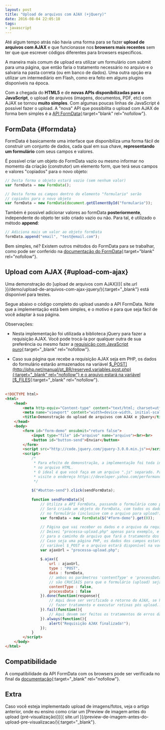 ```yaml
---
layout: post
title: "Upload de arquivos com AJAX (+jQuery)"
date: 2016-08-04 22:05:18
tags:
- javascript
---
```


Até algum tempo atrás não havia uma forma para se fazer **upload de arquivos com AJAX** e que funcionasse nos **browsers mais recentes** sem ter que que escrever códigos diferentes para browsers específicos.

A maneira mais comum de upload era utilizar um formulário com submit para uma página, que então faria o tratamento necessário no arquivo e o salvaria na pasta correta (ou em banco de dados). Uma outra opção era utilizar um intermediário em Flash, como era feito em alguns plugins disponíveis na época.

Com a chegada do **HTML5** e de **novas APIs disponibilizadas para o JavaScript**, o upload de arquivos (imagens, documentos, PDF, etc) com AJAX se tornou **muito simples**. Com algumas poucas linhas de JavaScript é possível fazer o upload. A "nova" API que possibilita o upload com AJAX de forma bem simples é a [API FormData](https://developer.mozilla.org/pt-BR/docs/Web/API/FormData){:target="blank" rel="nofollow"}.

## FormData {#formdata}

FormData é basicamente uma interface que disponibiliza uma forma fácil de construir um conjunto de dados, cada qual em sua chave, **representando um formulário** com seus campos e valores.

É possível criar um objeto do FormData vazio ou mesmo informar no momento da criação (construtor) um elemento form, que terá seus campos e valores "copiados" para o novo objeto:

```javascript
// Desta forma o objeto estará vazio (sem nenhum valor)
var formData = new FormData();

// Desta forma os campos dentro do elemento "formulario" serão
// copiados para o novo objeto
var formData = new FormData(document.getElementById("formulario"));
```

Também é possível adicionar valores ao formData **posteriormente**, independente do objeto ter sido criado vazio ou não. Para tal, é utilizado o método **append**:

```javascript
// Adiciona mais um valor ao objeto formData
formData.append("email", "test@email.com");
```

Bem simples, né? Existem outros métodos do FormData para se trabalhar, como pode ser conferido na [documentação do FormData](https://developer.mozilla.org/pt-BR/docs/Web/API/FormData){:target="blank" rel="nofollow"}.

## Upload com AJAX {#upload-com-ajax}

Uma demonstração do [upload de arquivos com AJAX]({{ site.url }}/demo/upload-de-arquivos-com-ajax-jquery/){:target="_blank"} está disponível para testes.

Segue abaixo o código completo do upload usando a API FormData. Note que a implementação está bem simples, e o motivo é para que seja fácil de você adaptar à sua página.

Observações:

* Nesta implementação foi utilizada a biblioteca jQuery para fazer a requisição AJAX. Você pode trocá-la por qualquer outra de sua preferência ou mesmo fazer a [requisição com JavaScript puro](http://www.quirksmode.org/js/xmlhttp.html){:target="_blank" rel="nofollow"}.

* Caso sua página que recebe a requisição AJAX seja em PHP, os dados do formulário estarão armazenados na variável [$_POST](http://php.net/manual/pt_BR/reserved.variables.post.php){:target="_blank" rel="nofollow"} e o arquivo estará na variável [$_FILES](http://php.net/manual/pt_BR/reserved.variables.files.php){:target="_blank" rel="nofollow"}.
<br><br>

```html
<!DOCTYPE html>
<html>
	<head>
		<meta http-equiv="Content-type" content="text/html; charset=utf-8">
		<meta name="viewport" content="width=device-width, initial-scale=1">
		<title>Demonstração do upload de arquivos com AJAX e jQuery</title>
	</head>
	<body>
		<form id="form-demo" onsubmit="return false">
			<input type="file" id="arquivo" name="arquivo"><br><br>
			<button id="button-send">Enviar</button>
		</form>
		<script src="http://code.jquery.com/jquery-3.0.0.min.js"></script>
		<script>
			/*
			 * Para efeito de demonstração, a implementação foi toda incorporada
			 * no arquivo HTML.
			 * O ideal é que você faça em um arquivo ".js" separado. Para mais informações
			 * visite o endereço https://developer.yahoo.com/performance/rules.html#external
			 */
			
			$("#button-send").click(sendFormData);
			
			function sendFormData(){
				// Utiliza a API FormData, passando o formulário como parâmetro.
				// Será criada um objeto do FormData, com todos os dados existentes
				// no formulário (inclusive com o arquivo para upload!)
				var formData = new FormData($("#form-demo").get(0));
				
				// Página que vai receber os dados e o arquivo da requisição.
				// Deixei "processa-upload.php" apenas para exemplo, e deve ser alterado
				// para o caminho do arquivo que fará o tratamento dos dados e do upload;
				// Caso seja uma página PHP, os dados dos campos estarão disponíveis na
				// variável $_POST e o arquivo estará disponível na variável $_FILES
				var ajaxUrl = "processa-upload.php";
				
				$.ajax({
					url : ajaxUrl,
					type : "POST",
					data : formData,
					// ambos os parâmetros 'contentType' e 'processData' são
					// são CRUCIAIS para que o formulário (upload) seja enviado corretamente
					contentType : false,
					processData : false
				}).done(function(response){
					// Aqui deve ser verificado o retorno do AJAX, se houve algum erro para
					// fazer tratamento e executar rotinas pós upload...
				}).fail(function(){
					// Aqui devem ser feitos os tratamentos de erros da requisição
				}).always(function(){
					alert("Requisição AJAX finalizada!");
				});
			}
		</script>
	</body>
</html>
```

## Compatibilidade

A compatibilidade da API FormData com os browsers pode ser verificada no final da [documentação](https://developer.mozilla.org/pt-BR/docs/Web/API/FormData){:target="_blank" rel="nofollow"}.

## Extra

Caso você esteja implementado upload de imagens/fotos, veja o artigo anterior, onde eu ensino como criar um [Preview de imagem antes do upload (pré-visualização)]({{ site.url }}/preview-de-imagem-antes-do-upload-pre-visualizacao/){:target="_blank"}.
